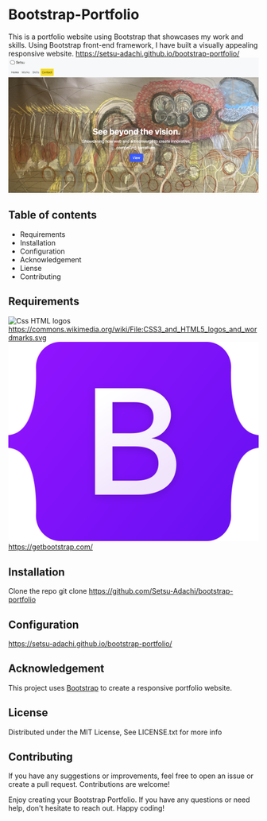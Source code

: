 # Bootstrap-Portfolio
This is a  portfolio website using Bootstrap that showcases my work and skills. Using Bootstrap front-end framework, I have built a  visually appealing responsive website. https://setsu-adachi.github.io/bootstrap-portfolio/
![Bootstrap portfolio screentshot](./images/setsuadachi-bootstrap-portfolio-screentshot.png)


## Table of contents
- Requirements
- Installation
- Configuration
- Acknowledgement
- Liense
- Contributing


## Requirements
![Css HTML logos](https://upload.wikimedia.org/wikipedia/commons/1/10/CSS3_and_HTML5_logos_and_wordmarks.svg)
https://commons.wikimedia.org/wiki/File:CSS3_and_HTML5_logos_and_wordmarks.svg
![Bootstrap logo](./images/bootstrap-logo.svg)
https://getbootstrap.com/

## Installation
Clone the repo
git clone https://github.com/Setsu-Adachi/bootstrap-portfolio

## Configuration
https://setsu-adachi.github.io/bootstrap-portfolio/

## Acknowledgement
This project uses [Bootstrap](https://getbootstrap.com/) to create a responsive portfolio website.

## License
Distributed under the MIT License, See LICENSE.txt for more info

## Contributing
If you have any suggestions or improvements, feel free to open an issue or create a pull request. Contributions are welcome!

Enjoy creating your Bootstrap Portfolio. If you have any questions or need help, don't hesitate to reach out. Happy coding!

